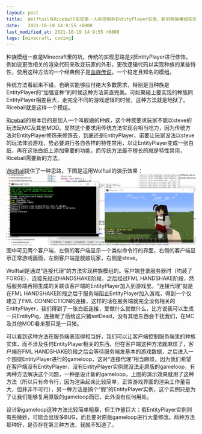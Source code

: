 ```yaml
---
layout: post
title:  Wolftail与Riceball实现第一人称控制非EntityPlayer实体，新的种族模组实现方法是否有望？
date:   2021-10-19 14:9:55 +0800
last_modified_at: 2021-10-19 14:9:55 +0800
tags: [minecraft, coding]
---
```


种族模组一直是Minecraft里的坑，传统的实现思路是对EntityPlayer进行修饰，例如说更改相关的渲染代码来改变玩家的外形，更改逻辑代码以实现种族的某些特性，使用这种方法的一个经典例子是[血族传说](https://github.com/TeamLapen/Vampirism)，一个稳定且知名的模组。

传统方法看起来不错，也确实能够应付绝大多数需求，特别是当种族是EntityPlayer的“加强变种”的时候这种方法简直完美。可如果碰上要实现的种族同EntityPlayer相差巨大，走完全不同的游戏逻辑的时候，这种方法就是地狱了。Riceball就是这样一个模组。

[Riceball](https://github.com/crow02531/Riceball)的根本目的是加入一个叫舰娘的种族，这个种族要求玩家不能以steve的玩法玩MC及其他MOD。显然这个要求用传统方法实现会相当吃力，因为传统方法对EntityPlayer修饰来修饰去，到底还是EntityPlayer，诺要让玩家没法以steve的玩法体验游戏，势必要进行各自各样的特性禁用，以让EntityPlayer变成一张白纸，再在这张白纸上添加需要的功能，而传统方法最不擅长的就是特性禁用，Riceball需要新的方法。

[Wolftail](https://github.com/crow02531/Wolftail)提供了一种思路，下图是运用Wolftail的演示效果：
![演示效果](/assets/misc/wolftail-and-riceball-0.png "演示效果")
图中可见两个客户端，左侧的客户端显示一个类似命令行的界面，右侧的客户端显示正常游戏画面，左侧客户端是舰娘玩家，右侧是steve。

Wolftail是通过“连接代理”的方法实现种族模组的。客户端登录服务器时（均装了FORGE），连接先经过HANDSHAKE阶段，之后经过FML HANDSHAKE阶段，然后服务端再把生成的关联该客户端的EntityPlayer加入到游戏里。“连接代理”就是在FML HANDSHAKE阶段之后于服务端阻止EntityPlayer加入游戏，得到一个仅建立了FML CONNECTION的连接，这样的话在服务端就完全没有相关的EntityPlayer，我们得到了一张白纸连接，爱做什么就做什么，比方说我可以生成一只EntityPig，连接断了后给这只猪setDead，没有其他东西会干扰我们，在MC及其他MOD看来那只是一只猪。

可以看到这种方法在服务端表现得相当好，我们可以让客户端控制服务端里的种族实体，而不涉及任何EntityPlayer相关的东西。但在客户端这种方法就麻烦了，客户端在FML HANDSHAKE阶段之后会等待服务端发基本的游戏数据，之后进入一个围绕EntityPlayer进行的gameloop，这对“连接代理”相当麻烦，因为我们希望在客户端没有EntityPlayer，没有EntityPlayer实例就没法走原版的gameloop，有两种方法解决这个问题，一种是设计新的gameloop，上图的演示效果就用了这种方法（所以只有命令行，因为渲染起来比较简单，正常游戏界面的渲染工作量巨大，但并非不可行），另一种方法是搞个“假”的EntityPlayer实例，这个实例只是为了让我们能够复用原版的gameloop而已，此外没有任何用处。

设计新gameloop这种方法比较简单粗暴，但工作量巨大；假EntityPlayer实例则有些微妙，可能会出很多BUG，而且要对原版gameloop进行大量修改。两种方法那种好，是否存在第三种方法，我就不知道了。